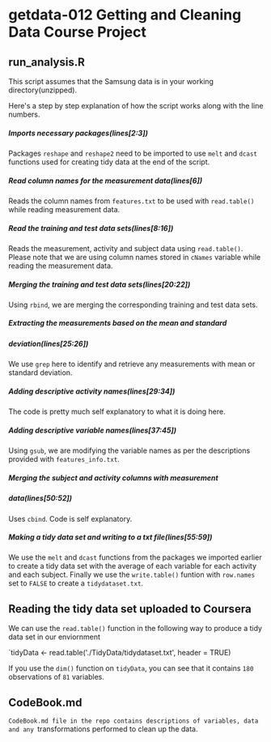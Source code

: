 # getdata-012 Getting and Cleaning Data Course Project

## run_analysis.R

This script assumes that the Samsung data is in your working
directory(unzipped).

Here's a step by step explanation of how the script works along with the line
numbers.

##### Imports necessary packages(lines[2:3])

Packages `reshape` and `reshape2` need to be imported to use `melt` and `dcast`
functions used for creating tidy data at the end of the script.

##### Read column names for the measurement data(lines[6])

Reads the column names from `features.txt` to be used with `read.table()` while
reading measurement data.

##### Read the training and test data sets(lines[8:16])

Reads the measurement, activity and subject data using `read.table()`. Please
note that we are using column names stored in `cNames` variable while reading
the measurement data.

##### Merging the training and test data sets(lines[20:22])

Using `rbind`, we are merging the corresponding training and test data sets.

##### Extracting the measurements based on the mean and standard
##### deviation(lines[25:26])

We use `grep` here to identify and retrieve any measurements with mean or
standard deviation.

##### Adding descriptive activity names(lines[29:34])

The code is pretty much self explanatory to what it is doing here.

##### Adding descriptive variable names(lines[37:45])

Using `gsub`, we are modifying the variable names as per the descriptions
provided with `features_info.txt`.

##### Merging the subject and activity columns with measurement
##### data(lines[50:52])

Uses `cbind`. Code is self explanatory.

##### Making a tidy data set and writing to a txt file(lines[55:59])

We use the `melt` and `dcast` functions from the packages we imported earlier to
create a tidy data set with the average of each variable for each activity and
each subject. Finally we use the `write.table()` funtion with `row.names` set to
`FALSE` to create a `tidydataset.txt`.

## Reading the tidy data set uploaded to Coursera

We can use the `read.table()` function in the following way to produce a tidy
data set in our enviornment

`tidyData <- read.table('./TidyData/tidydataset.txt', header = TRUE)

If you use the `dim()` function on `tidyData`, you can see that it contains
`180` observations of `81` variables.


## CodeBook.md

`CodeBook.md file in the repo contains descriptions of variables, data and any
`transformations performed to clean up the data.
